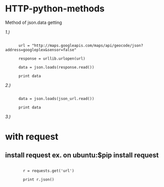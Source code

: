 # HTTP-python-methods
Method of json.data getting


*1.)*

   
```import urllib, json

      url = "http://maps.googleapis.com/maps/api/geocode/json?address=googleplex&sensor=false"

      response = urllib.urlopen(url)

      data = json.loads(response.read())

      print data 
```

*2.)*

    
```json_url = urlopen(url)

      data = json.loads(json_url.read())

      print data   
```

*3.)*

# with request
## install request ex. on ubuntu:$pip install request
```import requests

        r = requests.get('url')

        print r.json()    
```
